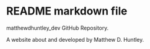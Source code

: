 # README markdown file

matthewdhuntley_dev GitHub Repository.

A website about and developed by Matthew D. Huntley.